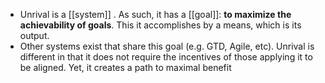- Unrival is a [[system]] .  As such, it has a [[goal]]: **to maximize the achievability of goals**.  This it accomplishes by a means, which is its output.
- Other systems exist that share this goal (e.g. GTD, Agile, etc).  Unrival is different in that it does not require the incentives of those applying it to be aligned.  Yet, it creates a path to maximal benefit